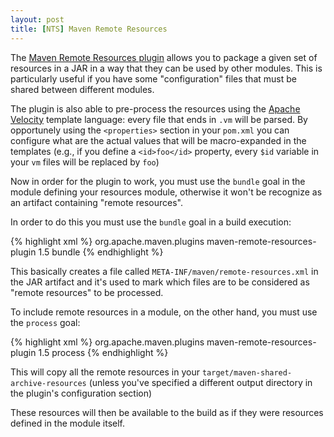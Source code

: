 ```yaml
---
layout: post
title: [NTS] Maven Remote Resources
---
```


The [Maven Remote Resources plugin](http://maven.apache.org/plugins/maven-remote-resources-plugin) allows you to package a given set of resources in a JAR in a way that they can be used by other modules. This is particularly useful if you have some "configuration" files that must be shared between different modules.

The plugin is also able to pre-process the resources using the [Apache Velocity](http://velocity.apache.org/) template language: every file that ends in `.vm` will be parsed. By opportunely using the `<properties>` section in your `pom.xml` you can configure what are the actual values that will be macro-expanded in the templates (e.g., if you define a `<id>foo</id>` property, every `$id` variable in your `vm` files will be replaced by `foo`)

Now in order for the plugin to work, you must use the `bundle` goal in the module defining your resources module, otherwise it won't be recognize as an artifact containing "remote resources".

In order to do this you must use the `bundle` goal in a build execution:

{% highlight xml %}
<build>
  <plugins>
    <!-- This is needed so the JAR can be processed as a remote resource bundle -->
    <plugin>
      <groupId>org.apache.maven.plugins</groupId>
      <artifactId>maven-remote-resources-plugin</artifactId>
      <version>1.5</version>
      <executions>
        <execution>
          <goals>
            <goal>bundle</goal>
          </goals>
        </execution>
      </executions>
    </plugin>
  </plugins>
</build>
{% endhighlight %}

This basically creates a file called `META-INF/maven/remote-resources.xml` in the JAR artifact and it's used to mark which files are to be considered as "remote resources" to be processed.

To include remote resources in a module, on the other hand, you must use the `process` goal:

{% highlight xml %}
<build>
  <plugins>
    <!-- This is needed so the JAR can be processed as a remote resource bundle -->
    <plugin>
      <groupId>org.apache.maven.plugins</groupId>
      <artifactId>maven-remote-resources-plugin</artifactId>
      <version>1.5</version>
      <executions>
        <execution>
          <goals>
            <goal>process</goal>
          </goals>
        </execution>
      </executions>
    </plugin>
  </plugins>
</build>
{% endhighlight %}

This will copy all the remote resources in your `target/maven-shared-archive-resources` (unless you've specified a different output directory in the plugin's configuration section)

These resources will then be available to the build as if they were resources defined in the module itself.


